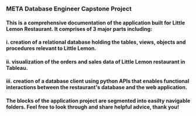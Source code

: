 ### META Database Engineer Capstone Project

#### This is a comprehensive documentation of the application built for Little Lemon Restaurant. It comprises of 3 major parts including:
#### i. creation of a relational database holding the tables, views, objects and procedures relevant to Little Lemon.
#### ii. visualization of the orders and sales data of Little Lemon restaurant in Tableau.
#### iii. creation of a database client using python APIs that enables functional interactions between the restaurant's database and the web application.

#### The blocks of the application project are segmented into easilty navigable folders. Feel free to look through and share helpful advice, thank you!
